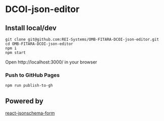 # DCOI-json-editor

## Install local/dev

    git clone git@github.com:REI-Systems/OMB-FITARA-DCOI-json-editor.git
    cd OMB-FITARA-DCOI-json-editor
    npm i
    npm start

Open http://localhost:3000/ in your browser

### Push to GitHub Pages

    npm run publish-to-gh

## Powered by
[react-jsonschema-form](https://github.com/mozilla-services/react-jsonschema-form)